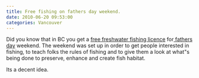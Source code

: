 ```yaml
---
title: Free fishing on fathers day weekend.
date: 2010-06-20 09:53:00
categories: Vancouver
---
```

Did you know that in BC you get a <a href="http://www.bcfamilyfishing.com/default.htm">free freshwater fishing licence</a> for<a href="http://en.wikipedia.org/wiki/Father's_Day"> fathers day</a> weekend. The weekend was set up in order to get people interested in fishing, to teach folks the rules of fishing and to give them a look at what&quot;s being done to preserve, enhance and create fish habitat.

Its a decent idea.
